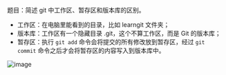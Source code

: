 题目：简述 git 中工作区、暂存区和版本库的区别。

* 工作区：在电脑里能看到的目录，比如 learngit 文件夹；
* 版本库：工作区有一个隐藏目录 .git，这个不算工作区，而是 Git 的版本库；
* 暂存区：执行 `git add` 命令会将提交的所有修改放到暂存区，经过 `git commit` 命令之后才会将暂存区的内容写入到版本库中。

![image](https://www.liaoxuefeng.com/files/attachments/919020037470528/0)